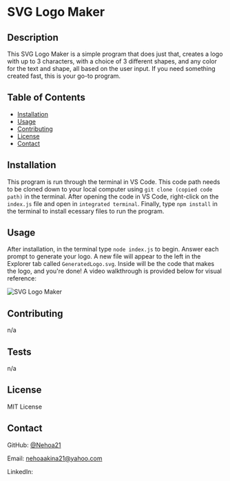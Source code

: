 
# SVG Logo Maker

## Description

This SVG Logo Maker is a simple program that does just that, creates a logo with up to 3 characters, with a choice of 3 different shapes, and any color for the text and shape, all based on the user input. If you need something created fast, this is your go-to program.

## Table of Contents
  * [Installation](#installation)
  * [Usage](#usage)
  * [Contributing](#contributing)
  * [License](#license)
  * [Contact](#contact)

## Installation

This program is run through the terminal in VS Code. This code path needs to be cloned down to your local computer using `git clone (copied code path)` in the terminal. After opening the code in VS Code, right-click on the `index.js` file and open in `integrated terminal`. Finally, type `npm install` in the terminal to install ecessary files to run the program.

## Usage

After installation, in the terminal type `node index.js` to begin. Answer each prompt to generate your logo. A new file will appear to the left in the Explorer tab called `GeneratedLogo.svg`. Inside will be the code that makes the logo, and you're done! A video walkthrough is provided below for visual reference:

![SVG Logo Maker]()

## Contributing

n/a

## Tests

n/a

## License

MIT License

## Contact

GitHub: [@Nehoa21](https://github.com/Nehoa21)

Email: nehoaakina21@yahoo.com

LinkedIn: 
